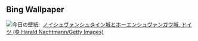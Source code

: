 ## Bing Wallpaper
![](https://www.bing.com/th?id=OHR.AlpsCastles_JA-JP8376783369_UHD.jpg&w=1000)今日の壁紙: &nbsp;[ノイシュヴァンシュタイン城とホーエンシュヴァンガウ城, ドイツ (© Harald Nachtmann/Getty Images)](https://www.bing.com/th?id=OHR.AlpsCastles_JA-JP8376783369_UHD.jpg)
<br><br/>
